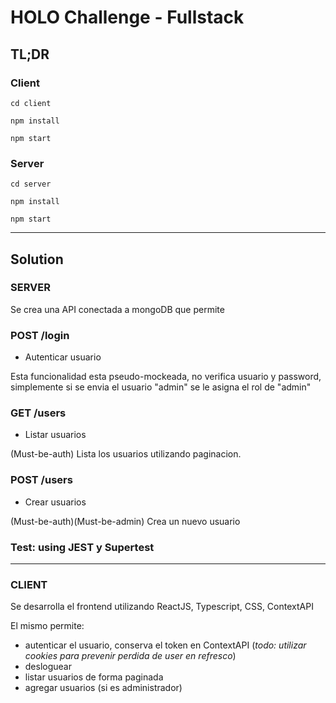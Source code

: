 # HOLO Challenge - Fullstack

## TL;DR

### Client

`cd client`

`npm install`

`npm start`

### Server

`cd server`

`npm install`

`npm start`


-----

## Solution

### SERVER 

Se crea una API conectada a mongoDB que permite 

### POST /login
- Autenticar usuario

Esta funcionalidad esta pseudo-mockeada, no verifica usuario y password, simplemente si se envia el usuario "admin" se le asigna el rol de "admin"

### GET /users
- Listar usuarios

(Must-be-auth) Lista los usuarios utilizando paginacion.

### POST /users
- Crear usuarios

(Must-be-auth)(Must-be-admin) Crea un nuevo usuario


### Test: using JEST y Supertest

-------
### CLIENT

Se desarrolla el frontend utilizando ReactJS, Typescript, CSS, ContextAPI

El mismo permite:

- autenticar el usuario, conserva el token en ContextAPI (*todo: utilizar cookies para prevenir perdida de user en refresco*)
- desloguear
- listar usuarios de forma paginada
- agregar usuarios (si es administrador)



